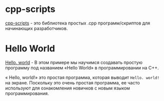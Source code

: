 # cpp-scripts

[cpp-scripts](https://github.com/nordbearbotdev/cpp-scripts/main/README.md) - это библиотека простых .cpp программ/скриптов для начинающих разработчиков.

# Hello World
[Hello. world](https://github.com/nordbearbotdev/cpp-scripts/blob/main/hello-world.cpp) -  В этом примере мы научимся создавать простую программу под названием «Hello World» в программировании на C++.

« Hello, world!» это простая программа, которая выводит ```Hello. world!``` на экране. Поскольку это очень простая программа, ее часто используют для ознакомления новичков с новым языком программирования.


